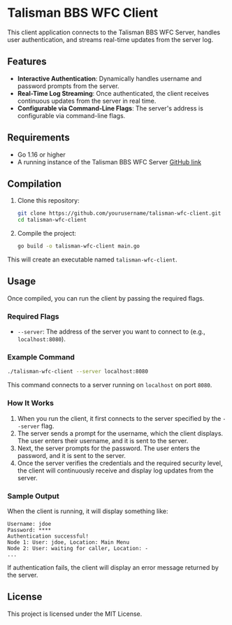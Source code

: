 # Talisman BBS WFC Client

This client application connects to the Talisman BBS WFC Server, handles user authentication, and streams real-time updates from the server log.

## Features

- **Interactive Authentication**: Dynamically handles username and password prompts from the server.
- **Real-Time Log Streaming**: Once authenticated, the client receives continuous updates from the server in real time.
- **Configurable via Command-Line Flags**: The server's address is configurable via command-line flags.

## Requirements

- Go 1.16 or higher
- A running instance of the Talisman BBS WFC Server [GitHub link](https://github.com/robbiew/talisman-wfc-server)

## Compilation

1. Clone this repository:
   ```bash
   git clone https://github.com/yourusername/talisman-wfc-client.git
   cd talisman-wfc-client
   ```

2. Compile the project:
   ```bash
   go build -o talisman-wfc-client main.go
   ```

This will create an executable named `talisman-wfc-client`.

## Usage

Once compiled, you can run the client by passing the required flags.

### Required Flags

- `--server`: The address of the server you want to connect to (e.g., `localhost:8080`).

### Example Command

```bash
./talisman-wfc-client --server localhost:8080
```

This command connects to a server running on `localhost` on port `8080`.

### How It Works

1. When you run the client, it first connects to the server specified by the `--server` flag.
2. The server sends a prompt for the username, which the client displays. The user enters their username, and it is sent to the server.
3. Next, the server prompts for the password. The user enters the password, and it is sent to the server.
4. Once the server verifies the credentials and the required security level, the client will continuously receive and display log updates from the server.

### Sample Output

When the client is running, it will display something like:

```
Username: jdoe
Password: ****
Authentication successful!
Node 1: User: jdoe, Location: Main Menu
Node 2: User: waiting for caller, Location: -
...
```

If authentication fails, the client will display an error message returned by the server.

## License

This project is licensed under the MIT License.



[def]: http://